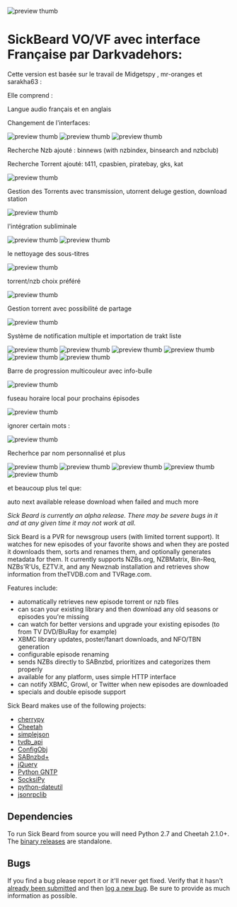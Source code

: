 ![preview thumb](http://i.imgur.com/OeXSAkU.png)

SickBeard VO/VF avec interface Française par Darkvadehors:
=====

Cette version est basée sur le travail de Midgetspy , mr-oranges et sarakha63 :

Elle comprend :

Langue audio français et en anglais

Changement de l'interfaces:

![preview thumb](http://i.imgur.com/C6TPDCT.png)
![preview thumb](http://i.imgur.com/2nFcEbZ.png)
![preview thumb](http://i.imgur.com/YvAepaA.png)

Recherche Nzb ajouté : binnews (with nzbindex, binsearch and nzbclub)

Recherche Torrent ajouté: t411, cpasbien, piratebay, gks, kat

![preview thumb](http://i.imgur.com/swc1lvx.png)

Gestion des Torrents avec transmission, utorrent deluge gestion, download station

![preview thumb](http://i.imgur.com/K2DoPND.png)

l'intégration subliminale

![preview thumb](http://i.imgur.com/plSD7lP.png)
![preview thumb](http://i.imgur.com/P2yTfpx.png)

le nettoyage des sous-titres

![preview thumb](http://i.imgur.com/5kG6d10.png)

torrent/nzb choix préféré

![preview thumb](http://i.imgur.com/1s7n4Lu.png)

Gestion torrent avec possibilité de partage

![preview thumb](http://i.imgur.com/NDKNgLT.png)

Système de notification multiple et importation de trakt liste

![preview thumb](http://i.imgur.com/xq3G3UI.png)
![preview thumb](http://i.imgur.com/MMtLuzm.png)
![preview thumb](http://i.imgur.com/N24lVgk.png)
![preview thumb](http://i.imgur.com/zEWzsJJ.png)
![preview thumb](http://i.imgur.com/u6GGX5P.png)
![preview thumb](http://i.imgur.com/uz5Ru1a.png)

Barre de progression multicouleur avec info-bulle

![preview thumb](http://i.imgur.com/IfrAr7b.jpg)

fuseau horaire local pour prochains épisodes

![preview thumb](http://i.imgur.com/gbQepiV.jpg)

ignorer  certain mots :

![preview thumb](http://i.imgur.com/bnkTqbY.png)

Recherhce par nom personnalisé et plus

![preview thumb](http://i.imgur.com/tSAvGcJ.png)
![preview thumb](http://i.imgur.com/5X3Vm5Y.png)
![preview thumb](http://i.imgur.com/axshXXM.png)
![preview thumb](http://i.imgur.com/ukrXA4C.png)
![preview thumb](http://i.imgur.com/ZTOCiRi.png)

et beaucoup plus tel que:

auto next available release download when failed
and much more

*Sick Beard is currently an alpha release. There may be severe bugs in it and at any given time it may not work at all.*

Sick Beard is a PVR for newsgroup users (with limited torrent support). It watches for new episodes of your favorite shows and when they are posted it downloads them, sorts and renames them, and optionally generates metadata for them. It currently supports NZBs.org, NZBMatrix, Bin-Req, NZBs'R'Us, EZTV.it, and any Newznab installation and retrieves show information from theTVDB.com and TVRage.com.

Features include:

* automatically retrieves new episode torrent or nzb files
* can scan your existing library and then download any old seasons or episodes you're missing
* can watch for better versions and upgrade your existing episodes (to from TV DVD/BluRay for example)
* XBMC library updates, poster/fanart downloads, and NFO/TBN generation
* configurable episode renaming
* sends NZBs directly to SABnzbd, prioritizes and categorizes them properly
* available for any platform, uses simple HTTP interface
* can notify XBMC, Growl, or Twitter when new episodes are downloaded
* specials and double episode support


Sick Beard makes use of the following projects:

* [cherrypy][cherrypy]
* [Cheetah][cheetah]
* [simplejson][simplejson]
* [tvdb_api][tvdb_api]
* [ConfigObj][configobj]
* [SABnzbd+][sabnzbd]
* [jQuery][jquery]
* [Python GNTP][pythongntp]
* [SocksiPy][socks]
* [python-dateutil][dateutil]
* [jsonrpclib][jsonrpclib]

## Dependencies

To run Sick Beard from source you will need Python 2.7 and Cheetah 2.1.0+. The [binary releases][googledownloads] are standalone.

## Bugs

If you find a bug please report it or it'll never get fixed. Verify that it hasn't [already been submitted][googleissues] and then [log a new bug][googlenewissue]. Be sure to provide as much information as possible.

[cherrypy]: http://www.cherrypy.org
[cheetah]: http://www.cheetahtemplate.org/
[simplejson]: http://code.google.com/p/simplejson/ 
[tvdb_api]: http://github.com/dbr/tvdb_api
[configobj]: http://www.voidspace.org.uk/python/configobj.html
[sabnzbd]: http://www.sabnzbd.org/
[jquery]: http://jquery.com
[pythongntp]: http://github.com/kfdm/gntp
[socks]: http://code.google.com/p/socksipy-branch/
[dateutil]: http://labix.org/python-dateutil
[googledownloads]: http://code.google.com/p/sickbeard/downloads/list
[googleissues]: http://code.google.com/p/sickbeard/issues/list
[googlenewissue]: http://code.google.com/p/sickbeard/issues/entry
[jsonrpclib]: https://github.com/joshmarshall/jsonrpclib

